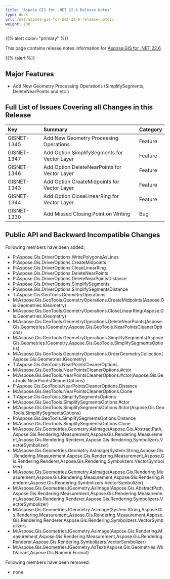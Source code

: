 ```yaml
---
title: "Aspose.GIS for .NET 22.6 Release Notes"
type: docs
url: /net/aspose-gis-for-net-22-6-release-notes/
weight: 130
---
```


{{% alert color="primary" %}} 

This page contains release notes information for [Aspose.GIS for .NET 22.6](https://www.nuget.org/packages/Aspose.GIS/22.6.0).

{{% /alert %}} 
## **Major Features**
- Add New Geometry Processing Operations (SimplifySegments, DeleteNearPoints and etc.)
## **Full List of Issues Covering all Changes in this Release**

|**Key**|**Summary**|**Category**|
| :- | :- | :- |
|GISNET-1345|Add New Geometry Processing Operations|Feature|
|GISNET-1347|Add Option SimplifySegments for Vector Layer|Feature|
|GISNET-1346|Add Option DeleteNearPoints for Vector Layer|Feature|
|GISNET-1343|Add Option CreateMidpoints for Vector Layer|Feature|
|GISNET-1344|Add Option CloseLinearRing for Vector Layer|Feature|
|GISNET-1330|Add Missed Closing Point on Writing|Bug|
## **Public API and Backward Incompatible Changes**
Following members have been added:

- P:Aspose.Gis.DriverOptions.WritePolygonsAsLines
- P:Aspose.Gis.DriverOptions.CreateMidpoints
- P:Aspose.Gis.DriverOptions.CloseLinearRing
- P:Aspose.Gis.DriverOptions.DeleteNearPoints
- P:Aspose.Gis.DriverOptions.DeleteNearPointsDistance
- P:Aspose.Gis.DriverOptions.SimplifySegments
- P:Aspose.Gis.DriverOptions.SimplifySegmentsDistance
- T:Aspose.Gis.GeoTools.GeometryOperations
- M:Aspose.Gis.GeoTools.GeometryOperations.CreateMidpoints(Aspose.Gis.Geometries.IGeometry)
- M:Aspose.Gis.GeoTools.GeometryOperations.CloseLinearRing(Aspose.Gis.Geometries.IGeometry)
- M:Aspose.Gis.GeoTools.GeometryOperations.DeleteNearPoints(Aspose.Gis.Geometries.IGeometry,Aspose.Gis.GeoTools.NearPointsCleanerOptions)
- M:Aspose.Gis.GeoTools.GeometryOperations.SimplifySegments(Aspose.Gis.Geometries.IGeometry,Aspose.Gis.GeoTools.SimplifySegmentsOptions)
- M:Aspose.Gis.GeoTools.GeometryOperations.OrderGeometryCollection(Aspose.Gis.Geometries.IGeometry)
- T:Aspose.Gis.GeoTools.NearPointsCleanerOptions
- M:Aspose.Gis.GeoTools.NearPointsCleanerOptions.#ctor
- M:Aspose.Gis.GeoTools.NearPointsCleanerOptions.#ctor(Aspose.Gis.GeoTools.NearPointsCleanerOptions)
- P:Aspose.Gis.GeoTools.NearPointsCleanerOptions.Distance
- M:Aspose.Gis.GeoTools.NearPointsCleanerOptions.Clone
- T:Aspose.Gis.GeoTools.SimplifySegmentsOptions
- M:Aspose.Gis.GeoTools.SimplifySegmentsOptions.#ctor
- M:Aspose.Gis.GeoTools.SimplifySegmentsOptions.#ctor(Aspose.Gis.GeoTools.SimplifySegmentsOptions)
- P:Aspose.Gis.GeoTools.SimplifySegmentsOptions.Distance
- M:Aspose.Gis.GeoTools.SimplifySegmentsOptions.Clone
- M:Aspose.Gis.Geometries.Geometry.AsImage(Aspose.Gis.AbstractPath,Aspose.Gis.Rendering.Measurement,Aspose.Gis.Rendering.Measurement,Aspose.Gis.Rendering.Renderer,Aspose.Gis.Rendering.Symbolizers.VectorSymbolizer)
- M:Aspose.Gis.Geometries.Geometry.AsImage(System.String,Aspose.Gis.Rendering.Measurement,Aspose.Gis.Rendering.Measurement,Aspose.Gis.Rendering.Renderer,Aspose.Gis.Rendering.Symbolizers.VectorSymbolizer)
- M:Aspose.Gis.Geometries.Geometry.AsImage(Aspose.Gis.Rendering.Measurement,Aspose.Gis.Rendering.Measurement,Aspose.Gis.Rendering.Renderer,Aspose.Gis.Rendering.Symbolizers.VectorSymbolizer)
- M:Aspose.Gis.Geometries.IGeometry.AsImage(Aspose.Gis.AbstractPath,Aspose.Gis.Rendering.Measurement,Aspose.Gis.Rendering.Measurement,Aspose.Gis.Rendering.Renderer,Aspose.Gis.Rendering.Symbolizers.VectorSymbolizer)
- M:Aspose.Gis.Geometries.IGeometry.AsImage(System.String,Aspose.Gis.Rendering.Measurement,Aspose.Gis.Rendering.Measurement,Aspose.Gis.Rendering.Renderer,Aspose.Gis.Rendering.Symbolizers.VectorSymbolizer)
- M:Aspose.Gis.Geometries.IGeometry.AsImage(Aspose.Gis.Rendering.Measurement,Aspose.Gis.Rendering.Measurement,Aspose.Gis.Rendering.Renderer,Aspose.Gis.Rendering.Symbolizers.VectorSymbolizer)
- M:Aspose.Gis.Geometries.IGeometry.AsText(Aspose.Gis.Geometries.WktVariant,Aspose.Gis.NumericFormat)

Following members have been removed:
- none